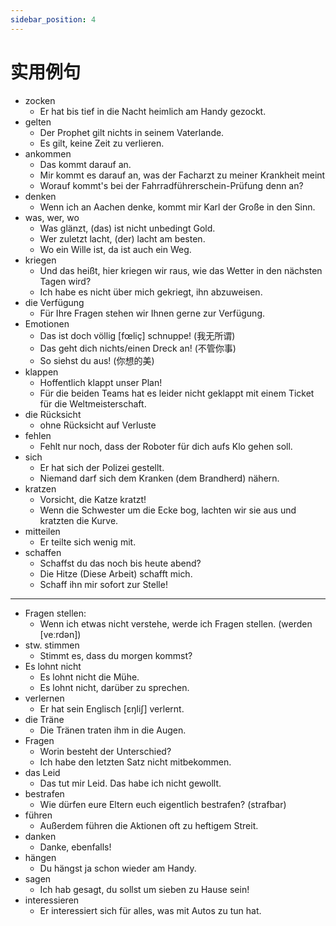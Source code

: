 ```yaml
---
sidebar_position: 4
---
```


# 实用例句

* zocken
  * Er hat bis tief in die Nacht heimlich am Handy gezockt.
* gelten
  * Der Prophet gilt nichts in seinem Vaterlande.
  * Es gilt, keine Zeit zu verlieren.
* ankommen
  * Das kommt darauf an.
  * Mir kommt es darauf an,  was der Facharzt zu meiner Krankheit meint
  * Worauf kommt's bei der Fahrradführerschein-Prüfung denn an?
* denken
  * Wenn ich an Aachen denke, kommt mir Karl der Große in den Sinn.
* was, wer, wo
  * Was glänzt, (das) ist nicht unbedingt Gold.
  * Wer zuletzt lacht, (der) lacht am besten.
  * Wo ein Wille ist, da ist auch ein Weg.
* kriegen
  * Und das heißt, hier kriegen wir raus, wie das Wetter in den nächsten Tagen wird?
  * Ich habe es nicht über mich gekriegt, ihn abzuweisen.
* die Verfügung
  * Für Ihre Fragen stehen wir Ihnen gerne zur Verfügung.
* Emotionen
  * Das ist doch völlig [fœliç] schnuppe! (我无所谓)
  * Das geht dich nichts/einen Dreck an! (不管你事)
  * So siehst du aus! (你想的美)
* klappen
  * Hoffentlich klappt unser Plan!
  * Für die beiden Teams hat es leider nicht geklappt mit einem Ticket für die Weltmeisterschaft.
* die Rücksicht
  * ohne Rücksicht auf Verluste
* fehlen
  * Fehlt nur noch, dass der Roboter für dich aufs Klo gehen soll.
* sich
  * Er hat sich der Polizei gestellt.
  * Niemand darf sich dem Kranken (dem Brandherd) nähern.
* kratzen
  * Vorsicht, die Katze kratzt!
  * Wenn die Schwester um die Ecke bog, lachten wir sie aus und kratzten die Kurve.
* mitteilen
  * Er teilte sich wenig mit.
* schaffen
  * Schaffst du das noch bis heute abend?
  * Die Hitze (Diese Arbeit) schafft mich.
  * Schaff ihn mir sofort zur Stelle!


---

* Fragen stellen:
  * Wenn ich etwas nicht verstehe, werde ich Fragen stellen. (werden [veːrdən])
* stw. stimmen
  * Stimmt es, dass du morgen kommst?
* Es lohnt nicht
  * Es lohnt nicht die Mühe.
  * Es lohnt nicht, darüber zu sprechen.
* verlernen
  * Er hat sein Englisch [ɛŋliʃ] verlernt.
* die Träne
  * Die Tränen traten ihm in die Augen.
* Fragen
  * Worin besteht der Unterschied?
  * Ich habe den letzten Satz nicht mitbekommen.
* das Leid
  * Das tut mir Leid. Das habe ich nicht gewollt.
* bestrafen
  * Wie dürfen eure Eltern euch eigentlich bestrafen? (strafbar)
* führen
  * Außerdem führen die Aktionen oft zu heftigem Streit.
* danken
  * Danke, ebenfalls!
* hängen
  * Du hängst ja schon wieder am Handy.
* sagen
  * Ich hab gesagt, du sollst um sieben zu Hause sein!
* interessieren
  * Er interessiert sich für alles, was mit Autos zu tun hat.

